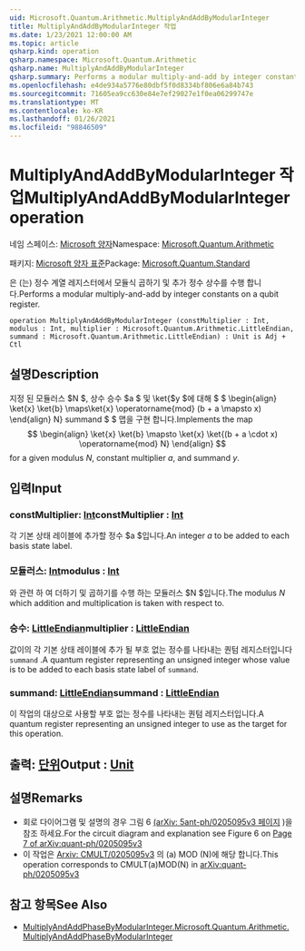 ```yaml
---
uid: Microsoft.Quantum.Arithmetic.MultiplyAndAddByModularInteger
title: MultiplyAndAddByModularInteger 작업
ms.date: 1/23/2021 12:00:00 AM
ms.topic: article
qsharp.kind: operation
qsharp.namespace: Microsoft.Quantum.Arithmetic
qsharp.name: MultiplyAndAddByModularInteger
qsharp.summary: Performs a modular multiply-and-add by integer constants on a qubit register.
ms.openlocfilehash: e4de934a5776e80dbf5f0d8334bf806e6a84b743
ms.sourcegitcommit: 71605ea9cc630e84e7ef29027e1f0ea06299747e
ms.translationtype: MT
ms.contentlocale: ko-KR
ms.lasthandoff: 01/26/2021
ms.locfileid: "98846509"
---
```

# <a name="multiplyandaddbymodularinteger-operation"></a><span data-ttu-id="dd56a-102">MultiplyAndAddByModularInteger 작업</span><span class="sxs-lookup"><span data-stu-id="dd56a-102">MultiplyAndAddByModularInteger operation</span></span>

<span data-ttu-id="dd56a-103">네임 스페이스: [Microsoft 양자](xref:Microsoft.Quantum.Arithmetic)</span><span class="sxs-lookup"><span data-stu-id="dd56a-103">Namespace: [Microsoft.Quantum.Arithmetic](xref:Microsoft.Quantum.Arithmetic)</span></span>

<span data-ttu-id="dd56a-104">패키지: [Microsoft 양자 표준](https://nuget.org/packages/Microsoft.Quantum.Standard)</span><span class="sxs-lookup"><span data-stu-id="dd56a-104">Package: [Microsoft.Quantum.Standard](https://nuget.org/packages/Microsoft.Quantum.Standard)</span></span>


<span data-ttu-id="dd56a-105">은 (는) 정수 계열 레지스터에서 모듈식 곱하기 및 추가 정수 상수를 수행 합니다.</span><span class="sxs-lookup"><span data-stu-id="dd56a-105">Performs a modular multiply-and-add by integer constants on a qubit register.</span></span>

```qsharp
operation MultiplyAndAddByModularInteger (constMultiplier : Int, modulus : Int, multiplier : Microsoft.Quantum.Arithmetic.LittleEndian, summand : Microsoft.Quantum.Arithmetic.LittleEndian) : Unit is Adj + Ctl
```


## <a name="description"></a><span data-ttu-id="dd56a-106">설명</span><span class="sxs-lookup"><span data-stu-id="dd56a-106">Description</span></span>

<span data-ttu-id="dd56a-107">지정 된 모듈러스 $N $, 상수 승수 $a $ 및 \ket{$y $에 대해 $ $ \begin{align} \ket{x} \ket{b} \maps\ket{x} \operatorname{mod} (b + a \mapsto x) \end{align} N} summand $ $ 맵을 구현 합니다.</span><span class="sxs-lookup"><span data-stu-id="dd56a-107">Implements the map $$ \begin{align} \ket{x} \ket{b} \mapsto \ket{x} \ket{(b + a \cdot x) \operatorname{mod} N} \end{align} $$ for a given modulus $N$, constant multiplier $a$, and summand $y$.</span></span>

## <a name="input"></a><span data-ttu-id="dd56a-108">입력</span><span class="sxs-lookup"><span data-stu-id="dd56a-108">Input</span></span>

### <a name="constmultiplier--int"></a><span data-ttu-id="dd56a-109">constMultiplier: [Int](xref:microsoft.quantum.lang-ref.int)</span><span class="sxs-lookup"><span data-stu-id="dd56a-109">constMultiplier : [Int](xref:microsoft.quantum.lang-ref.int)</span></span>

<span data-ttu-id="dd56a-110">각 기본 상태 레이블에 추가할 정수 $a $입니다.</span><span class="sxs-lookup"><span data-stu-id="dd56a-110">An integer $a$ to be added to each basis state label.</span></span>


### <a name="modulus--int"></a><span data-ttu-id="dd56a-111">모듈러스: [Int](xref:microsoft.quantum.lang-ref.int)</span><span class="sxs-lookup"><span data-stu-id="dd56a-111">modulus : [Int](xref:microsoft.quantum.lang-ref.int)</span></span>

<span data-ttu-id="dd56a-112">와 관련 하 여 더하기 및 곱하기를 수행 하는 모듈러스 $N $입니다.</span><span class="sxs-lookup"><span data-stu-id="dd56a-112">The modulus $N$ which addition and multiplication is taken with respect to.</span></span>


### <a name="multiplier--littleendian"></a><span data-ttu-id="dd56a-113">승수: [LittleEndian](xref:Microsoft.Quantum.Arithmetic.LittleEndian)</span><span class="sxs-lookup"><span data-stu-id="dd56a-113">multiplier : [LittleEndian](xref:Microsoft.Quantum.Arithmetic.LittleEndian)</span></span>

<span data-ttu-id="dd56a-114">값이의 각 기본 상태 레이블에 추가 될 부호 없는 정수를 나타내는 퀀텀 레지스터입니다 `summand` .</span><span class="sxs-lookup"><span data-stu-id="dd56a-114">A quantum register representing an unsigned integer whose value is to be added to each basis state label of `summand`.</span></span>


### <a name="summand--littleendian"></a><span data-ttu-id="dd56a-115">summand: [LittleEndian](xref:Microsoft.Quantum.Arithmetic.LittleEndian)</span><span class="sxs-lookup"><span data-stu-id="dd56a-115">summand : [LittleEndian](xref:Microsoft.Quantum.Arithmetic.LittleEndian)</span></span>

<span data-ttu-id="dd56a-116">이 작업의 대상으로 사용할 부호 없는 정수를 나타내는 퀀텀 레지스터입니다.</span><span class="sxs-lookup"><span data-stu-id="dd56a-116">A quantum register representing an unsigned integer to use as the target for this operation.</span></span>



## <a name="output--unit"></a><span data-ttu-id="dd56a-117">출력: [단위](xref:microsoft.quantum.lang-ref.unit)</span><span class="sxs-lookup"><span data-stu-id="dd56a-117">Output : [Unit](xref:microsoft.quantum.lang-ref.unit)</span></span>



## <a name="remarks"></a><span data-ttu-id="dd56a-118">설명</span><span class="sxs-lookup"><span data-stu-id="dd56a-118">Remarks</span></span>

- <span data-ttu-id="dd56a-119">회로 다이어그램 및 설명의 경우 그림 6 [(arXiv: 5ant-ph/0205095v3 페이지](https://arxiv.org/pdf/quant-ph/0205095v3.pdf#page=7) )을 참조 하세요.</span><span class="sxs-lookup"><span data-stu-id="dd56a-119">For the circuit diagram and explanation see Figure 6 on [Page 7 of arXiv:quant-ph/0205095v3](https://arxiv.org/pdf/quant-ph/0205095v3.pdf#page=7)</span></span>
- <span data-ttu-id="dd56a-120">이 작업은 [Arxiv: CMULT/0205095v3](https://arxiv.org/pdf/quant-ph/0205095v3.pdf) 의 (a) MOD (N)에 해당 합니다.</span><span class="sxs-lookup"><span data-stu-id="dd56a-120">This operation corresponds to CMULT(a)MOD(N) in [arXiv:quant-ph/0205095v3](https://arxiv.org/pdf/quant-ph/0205095v3.pdf)</span></span>

## <a name="see-also"></a><span data-ttu-id="dd56a-121">참고 항목</span><span class="sxs-lookup"><span data-stu-id="dd56a-121">See Also</span></span>

- [<span data-ttu-id="dd56a-122">MultiplyAndAddPhaseByModularInteger.</span><span class="sxs-lookup"><span data-stu-id="dd56a-122">Microsoft.Quantum.Arithmetic.MultiplyAndAddPhaseByModularInteger</span></span>](xref:Microsoft.Quantum.Arithmetic.MultiplyAndAddPhaseByModularInteger)